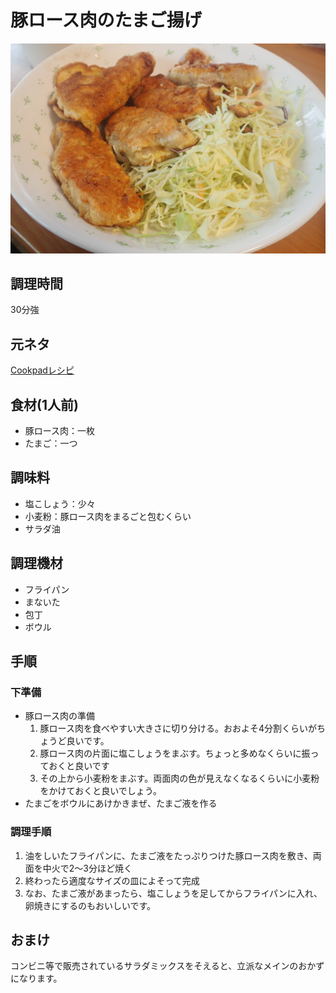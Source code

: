# 豚ロース肉のたまご揚げ

![調理写真](豚ロース肉のたまご揚げ.jpg)

## 調理時間
30分強

## 元ネタ

[Cookpadレシピ](https://cookpad.com/recipe/3071459)

## 食材(1人前)
- 豚ロース肉：一枚
- たまご：一つ

## 調味料
- 塩こしょう：少々
- 小麦粉：豚ロース肉をまるごと包むくらい
- サラダ油

## 調理機材
- フライパン
- まないた
- 包丁
- ボウル

## 手順

### 下準備

- 豚ロース肉の準備
  1. 豚ロース肉を食べやすい大きさに切り分ける。おおよそ4分割くらいがちょうど良いです。
  1. 豚ロース肉の片面に塩こしょうをまぶす。ちょっと多めなくらいに振っておくと良いです
  1. その上から小麦粉をまぶす。両面肉の色が見えなくなるくらいに小麦粉をかけておくと良いでしょう。
- たまごをボウルにあけかきまぜ、たまご液を作る

### 調理手順

1. 油をしいたフライパンに、たまご液をたっぷりつけた豚ロース肉を敷き、両面を中火で2～3分ほど焼く
1. 終わったら適度なサイズの皿によそって完成
1. なお、たまご液があまったら、塩こしょうを足してからフライパンに入れ、卵焼きにするのもおいしいです。

## おまけ

コンビニ等で販売されているサラダミックスをそえると、立派なメインのおかずになります。
